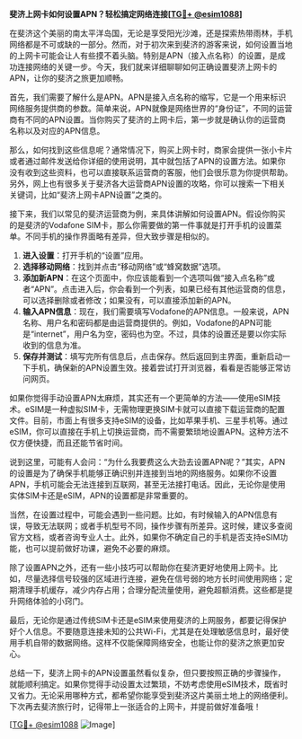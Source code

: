 **斐济上网卡如何设置APN？轻松搞定网络连接[[TG💪+ @esim1088](https://t.me/s/esim1088)]**

在斐济这个美丽的南太平洋岛国，无论是享受阳光沙滩，还是探索热带雨林，手机网络都是不可或缺的一部分。然而，对于初次来到斐济的游客来说，如何设置当地的上网卡可能会让人有些摸不着头脑。特别是APN（接入点名称）的设置，是成功连接网络的关键一步。今天，我们就来详细聊聊如何正确设置斐济上网卡的APN，让你的斐济之旅更加顺畅。

首先，我们需要了解什么是APN。APN是接入点名称的缩写，它是一个用来标识网络服务提供商的参数。简单来说，APN就像是网络世界的“身份证”，不同的运营商有不同的APN设置。当你购买了斐济的上网卡后，第一步就是确认你的运营商名称以及对应的APN信息。

那么，如何找到这些信息呢？通常情况下，购买上网卡时，商家会提供一张小卡片或者通过邮件发送给你详细的使用说明，其中就包括了APN的设置方法。如果你没有收到这些资料，也可以直接联系运营商的客服，他们会很乐意为你提供帮助。另外，网上也有很多关于斐济各大运营商APN设置的攻略，你可以搜索一下相关关键词，比如“斐济上网卡APN设置”之类的。

接下来，我们以常见的斐济运营商为例，来具体讲解如何设置APN。假设你购买的是斐济的Vodafone SIM卡，那么你需要做的第一件事就是打开手机的设置菜单。不同手机的操作界面略有差异，但大致步骤是相似的。

1. **进入设置**：打开手机的“设置”应用。
2. **选择移动网络**：找到并点击“移动网络”或“蜂窝数据”选项。
3. **添加新APN**：在这个页面中，你应该能看到一个选项叫做“接入点名称”或者“APN”。点击进入后，你会看到一个列表，如果已经有其他运营商的信息，可以选择删除或者修改；如果没有，可以直接添加新的APN。
4. **输入APN信息**：现在，我们需要填写Vodafone的APN信息。一般来说，APN名称、用户名和密码都是由运营商提供的。例如，Vodafone的APN可能是“internet”，用户名为空，密码也为空。不过，具体的设置还是要以你实际收到的信息为准。
5. **保存并测试**：填写完所有信息后，点击保存。然后返回到主界面，重新启动一下手机，确保新的APN设置生效。接着尝试打开浏览器，看看是否能够正常访问网页。

如果你觉得手动设置APN太麻烦，其实还有一个更简单的方法——使用eSIM技术。eSIM是一种虚拟SIM卡，无需物理更换SIM卡就可以直接下载运营商的配置文件。目前，市面上有很多支持eSIM的设备，比如苹果手机、三星手机等。通过eSIM，你可以直接在手机上切换运营商，而不需要繁琐地设置APN。这种方法不仅方便快捷，而且还能节省时间。

说到这里，可能有人会问：“为什么我要费这么大劲去设置APN呢？”其实，APN的设置是为了确保手机能够正确识别并连接到当地的网络服务。如果你不设置APN，手机可能会无法连接到互联网，甚至无法接打电话。因此，无论你是使用实体SIM卡还是eSIM，APN的设置都是非常重要的。

当然，在设置过程中，可能会遇到一些问题。比如，有时候输入的APN信息有误，导致无法联网；或者手机型号不同，操作步骤有所差异。这时候，建议多查阅官方文档，或者咨询专业人士。此外，如果你不确定自己的手机是否支持eSIM功能，也可以提前做好功课，避免不必要的麻烦。

除了设置APN之外，还有一些小技巧可以帮助你在斐济更好地使用上网卡。比如，尽量选择信号较强的区域进行连接，避免在信号弱的地方长时间使用网络；定期清理手机缓存，减少内存占用；合理分配流量使用，避免超额消费。这些都是提升网络体验的小窍门。

最后，无论你是通过传统SIM卡还是eSIM来使用斐济的上网服务，都要记得保护好个人信息。不要随意连接未知的公共Wi-Fi，尤其是在处理敏感信息时，最好使用手机自带的数据网络。这样不仅能保障网络安全，也能让你的斐济之旅更加安心。

总结一下，斐济上网卡的APN设置虽然看似复杂，但只要按照正确的步骤操作，就能顺利搞定。如果你觉得手动设置太过繁琐，不妨考虑使用eSIM技术，既省时又省力。无论采用哪种方式，都希望你能享受到斐济这片美丽土地上的网络便利。下次再去斐济旅行时，记得带上一张适合的上网卡，并提前做好准备哦！

[[TG💪+ @esim1088](https://t.me/s/esim1088) ![Image](https://i.postimg.cc/4NQfJmqS/Snipaste-2025-05-13-00-14-12.png)]